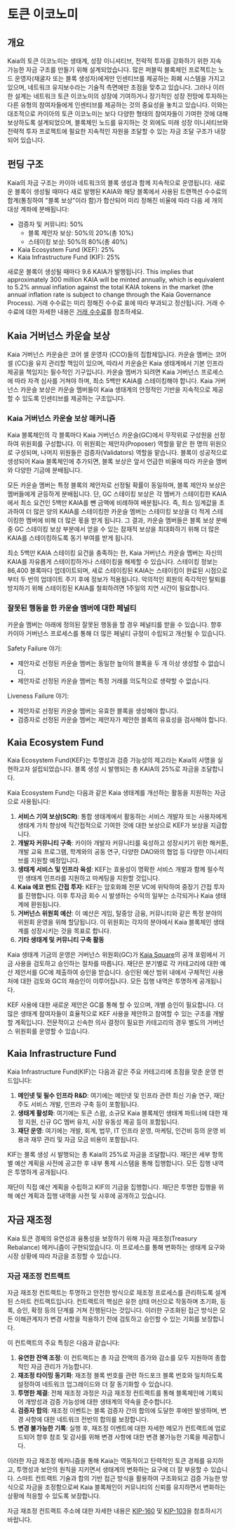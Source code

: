 # 토큰 이코노미

## 개요 <a id="overview"></a>

Kaia의 토큰 이코노미는 생태계, 성장 이니셔티브, 전략적 투자를 강화하기 위한 지속 가능한 자금 구조를 만들기 위해 설계되었습니다. 많은 퍼블릭 블록체인 프로젝트는 노드 운영자(채굴자 또는 블록 생성자)에게만 인센티브를 제공하는 화폐 시스템을 가지고 있으며, 네트워크 유지보수라는 기술적 측면에만 초점을 맞추고 있습니다. 그러나 이러한 설계는 네트워크 토큰 이코노미의 성장에 기여하거나 장기적인 성장 전망에 투자하는 다른 유형의 참여자들에게 인센티브를 제공하는 것의 중요성을 놓치고 있습니다. 이와는 대조적으로 카이아의 토큰 이코노미는 보다 다양한 형태의 참여자들이 기여한 것에 대해 보상하도록 설계되었으며, 블록체인 노드를 유지하는 것 외에도 미래 성장 이니셔티브와 전략적 투자 프로젝트에 필요한 지속적인 자원을 조달할 수 있는 자금 조달 구조가 내장되어 있습니다.

## 펀딩 구조 <a id="funding-structure"></a>

Kaia의 자금 구조는 카이아 네트워크의 블록 생성과 함께 지속적으로 운영됩니다. 새로운 블록이 생성될 때마다 새로 발행된 KAIA와 해당 블록에서 사용된 트랜잭션 수수료의 합계(통칭하여 "블록 보상"이라 함)가 합산되어 미리 정해진 비율에 따라 다음 세 개의 대상 계좌에 분배됩니다:

- 검증자 및 커뮤니티: 50%
  - 블록 제안자 보상: 50%의 20%(총 10%)
  - 스테이킹 보상: 50%의 80%(총 40%)
- Kaia Ecosystem Fund (KEF): 25%
- Kaia Infrastructure Fund (KIF): 25%

새로운 블록이 생성될 때마다 9.6 KAIA가 발행됩니다. This implies that approximately 300 million KAIA will be minted annually, which is equivalent to 5.2% annual inflation against the total KAIA tokens in the market (the annual inflation rate is subject to change through the Kaia Governance Process). 거래 수수료는 미리 정해진 수수료 표에 따라 부과되고 정산됩니다. 거래 수수료에 대한 자세한 내용은 [거래 수수료](transaction-fees/transaction-fees.md)를 참조하세요.

## Kaia 거버넌스 카운슬 보상 <a id="kaia-governance-council-reward"></a>

Kaia 거버넌스 카운슬은 코어 셀 운영자 (CCO)들의 집합체입니다. 카운슬 멤버는 코어 셀 (CC)을 유지 관리할 책임이 있으며, 따라서 카운슬은 Kaia 생태계에서 기본 인프라 제공을 책임지는 필수적인 기구입니다. 카운슬 멤버가 되려면 Kaia 거버넌스 프로세스에 따라 자격 심사를 거쳐야 하며, 최소 5백만 KAIA를 스테이킹해야 합니다. Kaia 거버넌스 카운슬 보상은 카운슬 멤버들이 Kaia 생태계의 안정적인 기반을 지속적으로 제공할 수 있도록 인센티브를 제공하는 구조입니다.

### Kaia 거버넌스 카운슬 보상 매커니즘 <a id="kaia-governance-council-reward-mechanism"></a>

Kaia 블록체인의 각 블록마다 Kaia 거버넌스 카운슬(GC)에서 무작위로 구성원을 선정하여 위원회를 구성합니다. 이 위원회는 제안자(Proposer) 역할을 맡은 한 명의 위원으로 구성되며, 나머지 위원들은 검증자(Validators) 역할을 맡습니다. 블록이 성공적으로 생성되어 Kaia 블록체인에 추가되면, 블록 보상은 앞서 언급한 비율에 따라 카운슬 멤버와 다양한 기금에 분배됩니다.

모든 카운슬 멤버는 특정 블록의 제안자로 선정될 확률이 동일하며, 블록 제안자 보상은 멤버들에게 균등하게 분배됩니다. 단, GC 스테이킹 보상은 각 멤버가 스테이킹한 KAIA에서 최소 요건인 5백만 KAIA를 뺀 금액에 비례하여 배분됩니다. 즉, 최소 임계값을 초과하여 더 많은 양의 KAIA를 스테이킹한 카운슬 멤버는 스테이킹 보상을 더 적게 스테이킹한 멤버에 비해 더 많은 몫을 받게 됩니다. 그 결과, 카운슬 멤버들은 블록 보상 분배 중 GC 스테이킹 보상 부분에서 얻을 수 있는 잠재적 보상을 최대화하기 위해 더 많은 KAIA를 스테이킹하도록 동기 부여를 받게 됩니다.

최소 5백만 KAIA 스테이킹 요건을 충족하는 한, Kaia 거버넌스 카운슬 멤버는 자신의 KAIA를 자유롭게 스테이킹하거나 스테이킹을 해제할 수 있습니다. 스테이킹 정보는 86,400 블록마다 업데이트되며, 새로 스테이킹된 KAIA는 스테이킹이 완료된 시점으로부터 두 번의 업데이트 주기 후에 정보가 적용됩니다. 악의적인 회원의 즉각적인 탈퇴를 방지하기 위해 스테이킹된 KAIA를 철회하려면 1주일의 지연 시간이 필요합니다.

### 잘못된 행동을 한 카운슬 멤버에 대한 페널티 <a id="penalty-for-misbehaving-council-members"></a>

카운슬 멤버는 아래에 정의된 잘못된 행동을 할 경우 페널티를 받을 수 있습니다. 향후 카이아 거버넌스 프로세스를 통해 더 많은 페널티 규정이 수립되고 개선될 수 있습니다.

Safety Failure 야기:

- 제안자로 선정된 카운슬 멤버는 동일한 높이의 블록을 두 개 이상 생성할 수 없습니다.
- 제안자로 선정된 카운슬 멤버는 특정 거래를 의도적으로 생략할 수 없습니다.

Liveness Failure 야기:

- 제안자로 선정된 카운슬 멤버는 유효한 블록을 생성해야 합니다.
- 검증자로 선정된 카운슬 멤버는 제안자가 제안한 블록의 유효성을 검사해야 합니다.

## Kaia Ecosystem Fund <a id="kaia-ecosystem-fund"></a>

Kaia Ecosystem Fund(KEF)는 투명성과 검증 가능성의 제고라는 Kaia의 사명을 실현하고자 설립되었습니다. 블록 생성 시 발행되는 총 KAIA의 25%로 자금을 조달합니다.

Kaia Ecosystem Fund는 다음과 같은 Kaia 생태계를 개선하는 활동을 지원하는 자금으로 사용됩니다:

1. **서비스 기여 보상(SCR)**: 통합 생태계에서 활동하는 서비스 개발자 또는 사용자에게 생태계 가치 향상에 직간접적으로 기여한 것에 대한 보상으로 KEF가 보상을 지급합니다.
2. **개발자 커뮤니티 구축**: 카이아 개발자 커뮤니티를 육성하고 성장시키기 위한 해커톤, 개발 교육 프로그램, 학계와의 공동 연구, 다양한 DAO와의 협업 등 다양한 이니셔티브를 지원할 예정입니다.
3. **생태계 서비스 및 인프라 육성**: KEF는 효용성이 명확한 서비스 개발과 함께 필수적인 생태계 인프라를 지원하고 마케팅을 지원할 것입니다.
4. **Kaia 에코 펀드 간접 투자**: KEF는 암호화폐 전문 VC에 위탁하여 중장기 간접 투자를 진행합니다. 이후 투자금 회수 시 발생하는 수익의 일부는 소각되거나 Kaia 생태계에 환원됩니다.
5. **거버넌스 위원회 예산**: 이 예산은 게임, 탈중앙 금융, 커뮤니티와 같은 특정 분야의 위원회 운영을 위해 할당됩니다. 이 위원회는 각자의 분야에서 Kaia 블록체인 생태계를 성장시키는 것을 목표로 합니다.
6. **기타 생태계 및 커뮤니티 구축 활동**

Kaia 생태계 기금의 운영은 거버넌스 위원회(GC)가 [Kaia Square](https://square.klaytn.foundation/Home)의 공개 포럼에서 기금 사용을 검토하고 승인하는 절차를 따릅니다. 재단은 분기별로 각 카테고리에 대한 예산 제안서를 GC에 제출하여 승인을 받습니다. 승인된 예산 범위 내에서 구체적인 사용처에 대한 검토와 GC의 재승인이 이루어집니다. 모든 집행 내역은 투명하게 공개됩니다.

KEF 사용에 대한 새로운 제안은 GC를 통해 할 수 있으며, 개별 승인이 필요합니다. 더 많은 생태계 참여자들이 효율적으로 KEF 사용을 제안하고 참여할 수 있는 구조를 개발할 계획입니다. 전문적이고 신속한 의사 결정이 필요한 카테고리의 경우 별도의 거버넌스 위원회를 운영할 수 있습니다.

## Kaia Infrastructure Fund <a id="kaia-infrastructure-fund"></a>

Kaia Infrastructure Fund(KIF)는 다음과 같은 주요 카테고리에 초점을 맞춘 운영 펀드입니다:

1. **메인넷 및 필수 인프라 R&D**: 여기에는 메인넷 및 인프라 관련 최신 기술 연구, 재단 주도 서비스 개발, 인프라 구축 등이 포함됩니다.
2. **생태계 활성화**: 여기에는 토큰 스왑, 소규모 Kaia 블록체인 생태계 파트너에 대한 재정 지원, 신규 GC 멤버 유치, 시장 유동성 제공 등이 포함됩니다.
3. **재단 운영**: 여기에는 개발, 회계, 법무, IT 인프라 운영, 마케팅, 인건비 등의 운영 비용과 재무 관리 및 자금 모금 비용이 포함됩니다.

KIF는 블록 생성 시 발행되는 총 Kaia의 25%로 자금을 조달합니다. 재단은 세부 항목별 예산 계획을 사전에 공고한 후 내부 통제 시스템을 통해 집행합니다. 모든 집행 내역은 투명하게 공개됩니다.

재단이 직접 예산 계획을 수립하고 KIF의 기금을 집행합니다. 재단은 투명한 집행을 위해 예산 계획과 집행 내역을 사전 및 사후에 공개하고 있습니다.

## 자금 재조정

Kaia 토큰 경제의 유연성과 융통성을 보장하기 위해 자금 재조정(Treasury Rebalance) 메커니즘이 구현되었습니다. 이 프로세스를 통해 변화하는 생태계 요구와 시장 상황에 따라 자금을 조정할 수 있습니다.

### 자금 재조정 컨트랙트

자금 재조정 컨트랙트는 투명하고 안전한 방식으로 재조정 프로세스를 관리하도록 설계된 스마트 컨트랙트입니다. 컨트랙트의 핵심은 유한 상태 머신으로 작동하며 초기화, 등록, 승인, 확정 등의 단계를 거쳐 진행된다는 것입니다. 이러한 구조화된 접근 방식은 모든 이해관계자가 변경 사항을 적용하기 전에 검토하고 승인할 수 있는 기회를 보장합니다.

이 컨트랙트의 주요 특징은 다음과 같습니다:

1. **유연한 잔액 조정**: 이 컨트랙트는 총 자금 잔액의 증가와 감소를 모두 지원하여 종합적인 자금 관리가 가능합니다.
2. **재조정 타이밍 동기화**: 재조정 블록 번호를 관련 하드포크 블록 번호와 일치하도록 설정하여 네트워크 업그레이드와 더 잘 동기화할 수 있습니다.
3. **투명한 체결**: 전체 재조정 과정은 자금 재조정 컨트랙트를 통해 블록체인에 기록되어 개방성과 검증 가능성에 대한 생태계의 약속을 준수합니다.
4. **검증자 합의**: 재조정 이벤트는 블록 검증자 간의 합의에 도달한 후에만 발생하며, 변경 사항에 대한 네트워크 전반의 합의를 보장합니다.
5. **변경 불가능한 기록**: 실행 후, 재조정 이벤트에 대한 자세한 메모가 컨트랙트에 업로드되어 향후 참조 및 감사를 위해 변경 사항에 대한 변경 불가능한 기록을 제공합니다.

이러한 자금 재조정 메커니즘을 통해 Kaia는 역동적이고 탄력적인 토큰 경제를 유지하고, 투명성과 보안의 원칙을 지키면서 생태계의 변화하는 요구에 더 잘 부응할 수 있습니다. 스마트 컨트랙트 기술과 합의 기반 접근 방식을 활용하여 구조화되고 검증 가능한 방식으로 자금을 조정함으로써 Kaia 블록체인이 커뮤니티의 신뢰를 유지하면서 변화하는 상황에 적응할 수 있도록 보장합니다.

자금 재조정 컨트랙트 주소에 대한 자세한 내용은 [KIP-160](./governance/governance-by-kip.md#kip-160-an-update-on-treasury-fund-rebalancing-) 및 [KIP-103](./governance/governance-by-kip.md#kip-103-treasury-fund-rebalancing-)을 참조하시기 바랍니다.

